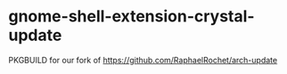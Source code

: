 # gnome-shell-extension-crystal-update
PKGBUILD for our fork of https://github.com/RaphaelRochet/arch-update
